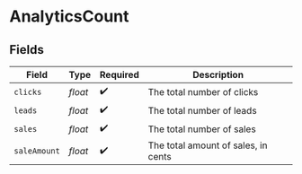 # AnalyticsCount


## Fields

| Field                               | Type                                | Required                            | Description                         |
| ----------------------------------- | ----------------------------------- | ----------------------------------- | ----------------------------------- |
| `clicks`                            | *float*                             | :heavy_check_mark:                  | The total number of clicks          |
| `leads`                             | *float*                             | :heavy_check_mark:                  | The total number of leads           |
| `sales`                             | *float*                             | :heavy_check_mark:                  | The total number of sales           |
| `saleAmount`                        | *float*                             | :heavy_check_mark:                  | The total amount of sales, in cents |